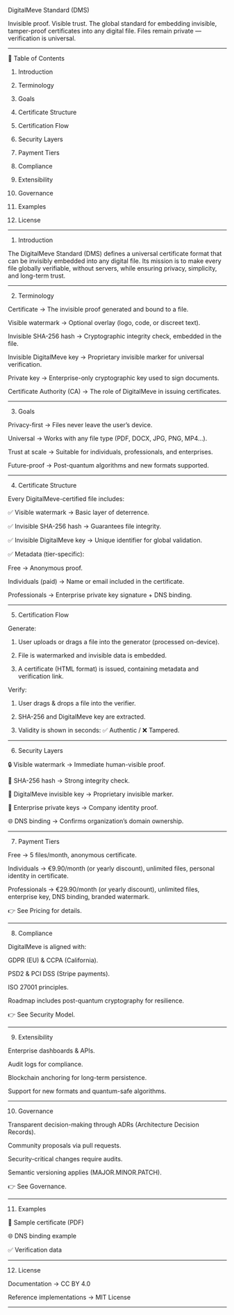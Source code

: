 DigitalMeve Standard (DMS)

Invisible proof. Visible trust.
The global standard for embedding invisible, tamper-proof certificates into any digital file.
Files remain private — verification is universal.


---

📖 Table of Contents

1. Introduction

2. Terminology

3. Goals

4. Certificate Structure

5. Certification Flow

6. Security Layers

7. Payment Tiers

8. Compliance

9. Extensibility

10. Governance

11. Examples

12. License



---

1. Introduction

The DigitalMeve Standard (DMS) defines a universal certificate format that can be invisibly embedded into any digital file.
Its mission is to make every file globally verifiable, without servers, while ensuring privacy, simplicity, and long-term trust.


---

2. Terminology

Certificate → The invisible proof generated and bound to a file.

Visible watermark → Optional overlay (logo, code, or discreet text).

Invisible SHA-256 hash → Cryptographic integrity check, embedded in the file.

Invisible DigitalMeve key → Proprietary invisible marker for universal verification.

Private key → Enterprise-only cryptographic key used to sign documents.

Certificate Authority (CA) → The role of DigitalMeve in issuing certificates.



---

3. Goals

Privacy-first → Files never leave the user’s device.

Universal → Works with any file type (PDF, DOCX, JPG, PNG, MP4…).

Trust at scale → Suitable for individuals, professionals, and enterprises.

Future-proof → Post-quantum algorithms and new formats supported.



---

4. Certificate Structure

Every DigitalMeve-certified file includes:

✅ Visible watermark → Basic layer of deterrence.

✅ Invisible SHA-256 hash → Guarantees file integrity.

✅ Invisible DigitalMeve key → Unique identifier for global validation.

✅ Metadata (tier-specific):

Free → Anonymous proof.

Individuals (paid) → Name or email included in the certificate.

Professionals → Enterprise private key signature + DNS binding.




---

5. Certification Flow

Generate:

1. User uploads or drags a file into the generator (processed on-device).


2. File is watermarked and invisible data is embedded.


3. A certificate (HTML format) is issued, containing metadata and verification link.



Verify:

1. User drags & drops a file into the verifier.


2. SHA-256 and DigitalMeve key are extracted.


3. Validity is shown in seconds: ✅ Authentic / ❌ Tampered.




---

6. Security Layers

🔒 Visible watermark → Immediate human-visible proof.

🔑 SHA-256 hash → Strong integrity check.

🧩 DigitalMeve invisible key → Proprietary invisible marker.

🏢 Enterprise private keys → Company identity proof.

🌐 DNS binding → Confirms organization’s domain ownership.



---

7. Payment Tiers

Free → 5 files/month, anonymous certificate.

Individuals → €9.90/month (or yearly discount), unlimited files, personal identity in certificate.

Professionals → €29.90/month (or yearly discount), unlimited files, enterprise key, DNS binding, branded watermark.


👉 See Pricing for details.


---

8. Compliance

DigitalMeve is aligned with:

GDPR (EU) & CCPA (California).

PSD2 & PCI DSS (Stripe payments).

ISO 27001 principles.

Roadmap includes post-quantum cryptography for resilience.


👉 See Security Model.


---

9. Extensibility

Enterprise dashboards & APIs.

Audit logs for compliance.

Blockchain anchoring for long-term persistence.

Support for new formats and quantum-safe algorithms.



---

10. Governance

Transparent decision-making through ADRs (Architecture Decision Records).

Community proposals via pull requests.

Security-critical changes require audits.

Semantic versioning applies (MAJOR.MINOR.PATCH).


👉 See Governance.


---

11. Examples

📄 Sample certificate (PDF)

🌐 DNS binding example

✅ Verification data



---

12. License

Documentation → CC BY 4.0

Reference implementations → MIT License



---
